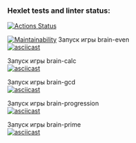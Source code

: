 ### Hexlet tests and linter status:
[![Actions Status](https://github.com/albelyaeva/frontend-project-lvl1/workflows/hexlet-check/badge.svg)](https://github.com/albelyaeva/frontend-project-lvl1/actions)

[![Maintainability](https://api.codeclimate.com/v1/badges/0d1730c8078e40d96382/maintainability)](https://codeclimate.com/github/albelyaeva/frontend-project-lvl1/maintainability)
Запуск игры brain-even  
[![asciicast](https://asciinema.org/a/WIkp4FHtJpRnW5nxuuaHLPPll.svg)](https://asciinema.org/a/WIkp4FHtJpRnW5nxuuaHLPPll)

Запуск игры brain-calc  
[![asciicast](https://asciinema.org/a/4aXIvRrx1JRGjMC0oNT6B3hld.svg)](https://asciinema.org/a/4aXIvRrx1JRGjMC0oNT6B3hld)

Запуск игры brain-gcd  
[![asciicast](https://asciinema.org/a/mFQjXilgn2hB9py9i1zIgSrMN.svg)](https://asciinema.org/a/mFQjXilgn2hB9py9i1zIgSrMN)

Запуск игры brain-progression  
[![asciicast](https://asciinema.org/a/SgLbVZNBb18pFNR460u1gB7ki.svg)](https://asciinema.org/a/SgLbVZNBb18pFNR460u1gB7ki)

Запуск игры brain-prime  
[![asciicast](https://asciinema.org/a/XZwBXyHHmCM1jxqWvffhhMrwR.svg)](https://asciinema.org/a/XZwBXyHHmCM1jxqWvffhhMrwR)

